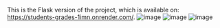 This is the Flask version of the project, which is available on: https://students-grades-1imn.onrender.com/.
![image](https://github.com/user-attachments/assets/8c475141-45a7-43cc-8e05-58b198f00e41)
![image](https://github.com/user-attachments/assets/3e494cc1-42ac-4952-83b3-dc64f4508f6f)
![image](https://github.com/user-attachments/assets/85dbd9b9-10e5-4bd5-b85e-bfd176d3ca97)
